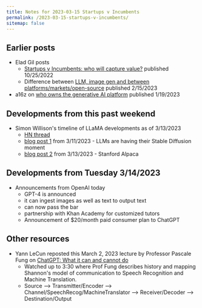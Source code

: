 ```yaml
---
title: Notes for 2023-03-15 Startups v Incumbents
permalink: /2023-03-15-startups-v-incumbents/
sitemap: false
---
```


## Earlier posts
* Elad Gil posts
    * [Startups v Incumbents: who will capture value?](https://blog.eladgil.com/p/ai-startup-vs-incumbent-value) published 10/25/2022
    * Difference between [LLM, image gen and between platforms/markets/open-source](https://blog.eladgil.com/p/ai-platforms-markets-and-open-source) published 2/15/2023
* a16z on [who owns the generative AI platform](https://a16z.com/2023/01/19/who-owns-the-generative-ai-platform/) published 1/19/2023


## Developments from this past weekend
* Simon Willison's timeline of LLaMA developments as of 3/13/2023
    * [HN thread](https://news.ycombinator.com/item?id=35140369)
    * [blog post 1](https://simonwillison.net/2023/Mar/11/llama/) from 3/11/2023 - LLMs are having their Stable Diffusion moment
    * [blog post 2](https://simonwillison.net/2023/Mar/13/alpaca/) from 3/13/2023 - Stanford Alpaca

## Developments from Tuesday 3/14/2023
* Announcements from OpenAI today
    * GPT-4 is announced
    * it can ingest images as well as text to output text
    * can now pass the bar
    * partnership with Khan Academy for customized tutors
    * Announcement of $20/month paid consumer plan to ChatGPT


## Other resources
* Yann LeCun reposted this March 2, 2023 lecture by Professor Pascale Fung on [ChatGPT: What it can and cannot do](https://youtube.com/watch?v=ORoTJZcLXek&si=EnSIkaIECMiOmarE)
    * Watched up to 3:30 where Prof Fung describes history and mapping Shannon's model of communication to Speech Recognition and Machine Translation.
    * Source --> Transmitter/Encoder --> Channel/SpeechRecog/MachineTranslator --> Receiver/Decoder --> Destination/Output
